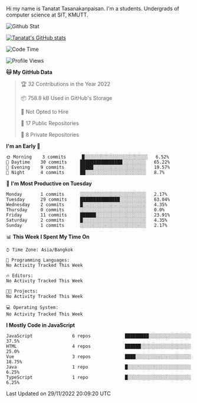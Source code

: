 Hi my name is Tanatat Tasanakanpaisan. I'm a students. Undergrads of computer science at SIT, KMUTT.

![Github Stat](https://github-profile-summary-cards.vercel.app/api/cards/profile-details?username=LilUzii-69&theme=dracula)

[![Tanatat's GitHub stats](https://github-readme-stats.vercel.app/api?username=LilUzii-69&show_icons=true&theme=radical)](https://github.com/anuraghazra/github-readme-stats)

<!--START_SECTION:waka-->
![Code Time](http://img.shields.io/badge/Code%20Time-43%20hrs%2052%20mins-blue)

![Profile Views](http://img.shields.io/badge/Profile%20Views-0-blue)

**🐱 My GitHub Data** 

> 🏆 32 Contributions in the Year 2022
 > 
> 📦 758.8 kB Used in GitHub's Storage 
 > 
> 🚫 Not Opted to Hire
 > 
> 📜 17 Public Repositories 
 > 
> 🔑 8 Private Repositories  
 > 
**I'm an Early 🐤** 

```text
🌞 Morning    3 commits      █░░░░░░░░░░░░░░░░░░░░░░░░   6.52% 
🌆 Daytime    30 commits     ████████████████░░░░░░░░░   65.22% 
🌃 Evening    9 commits      █████░░░░░░░░░░░░░░░░░░░░   19.57% 
🌙 Night      4 commits      ██░░░░░░░░░░░░░░░░░░░░░░░   8.7%

```
📅 **I'm Most Productive on Tuesday** 

```text
Monday       1 commits      ░░░░░░░░░░░░░░░░░░░░░░░░░   2.17% 
Tuesday      29 commits     ███████████████░░░░░░░░░░   63.04% 
Wednesday    2 commits      █░░░░░░░░░░░░░░░░░░░░░░░░   4.35% 
Thursday     0 commits      ░░░░░░░░░░░░░░░░░░░░░░░░░   0.0% 
Friday       11 commits     ██████░░░░░░░░░░░░░░░░░░░   23.91% 
Saturday     2 commits      █░░░░░░░░░░░░░░░░░░░░░░░░   4.35% 
Sunday       1 commits      ░░░░░░░░░░░░░░░░░░░░░░░░░   2.17%

```


📊 **This Week I Spent My Time On** 

```text
⌚︎ Time Zone: Asia/Bangkok

💬 Programming Languages: 
No Activity Tracked This Week

🔥 Editors: 
No Activity Tracked This Week

🐱‍💻 Projects: 
No Activity Tracked This Week

💻 Operating System: 
No Activity Tracked This Week

```

**I Mostly Code in JavaScript** 

```text
JavaScript               6 repos             █████████░░░░░░░░░░░░░░░░   37.5% 
HTML                     4 repos             ██████░░░░░░░░░░░░░░░░░░░   25.0% 
Vue                      3 repos             ████░░░░░░░░░░░░░░░░░░░░░   18.75% 
Java                     1 repo              █░░░░░░░░░░░░░░░░░░░░░░░░   6.25% 
TypeScript               1 repo              █░░░░░░░░░░░░░░░░░░░░░░░░   6.25%

```



 Last Updated on 29/11/2022 20:09:20 UTC
<!--END_SECTION:waka-->